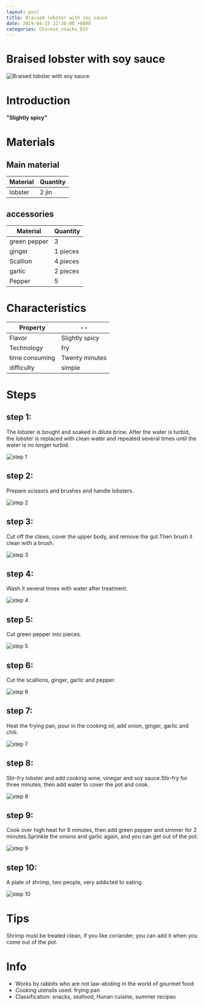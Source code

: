 ```yaml
---
layout: post
title: Braised lobster with soy sauce
date: 2019-04-15 22:30:00 +0800
categories: Chinese_snacks_DIY
---
```


# Braised lobster with soy sauce

![Braised lobster with soy sauce]({{site.baseurl}}/img/406377/406377.jpg)

# Introduction

**"Slightly spicy"**

# Materials


## Main material

Material|Quantity
--|--
lobster|2 jin

## accessories

Material|Quantity
--|--
green pepper|3
ginger|1 pieces
Scallion|4 pieces
garlic|2 pieces
Pepper|5

# Characteristics

Property|--
--|--
Flavor|Slightly spicy
Technology|fry
time consuming|Twenty minutes
difficulty|simple

# Steps

## step 1:

The lobster is bought and soaked in dilute brine. After the water is turbid, the lobster is replaced with clean water and repeated several times until the water is no longer turbid.

![step 1]({{site.baseurl}}/img/406377/1.jpg)

## step 2:

Prepare scissors and brushes and handle lobsters.

![step 2]({{site.baseurl}}/img/406377/2.jpg)

## step 3:

Cut off the claws, cover the upper body, and remove the gut.Then brush it clean with a brush.

![step 3]({{site.baseurl}}/img/406377/3.jpg)

## step 4:

Wash it several times with water after treatment.

![step 4]({{site.baseurl}}/img/406377/4.jpg)

## step 5:

Cut green pepper into pieces.

![step 5]({{site.baseurl}}/img/406377/5.jpg)

## step 6:

Cut the scallions, ginger, garlic and pepper.

![step 6]({{site.baseurl}}/img/406377/6.jpg)

## step 7:

Heat the frying pan, pour in the cooking oil, add onion, ginger, garlic and chili.

![step 7]({{site.baseurl}}/img/406377/7.jpg)

## step 8:

Stir-fry lobster and add cooking wine, vinegar and soy sauce.Stir-fry for three minutes, then add water to cover the pot and cook.

![step 8]({{site.baseurl}}/img/406377/8.jpg)

## step 9:

Cook over high heat for 8 minutes, then add green pepper and simmer for 2 minutes.Sprinkle the onions and garlic again, and you can get out of the pot.

![step 9]({{site.baseurl}}/img/406377/9.jpg)

## step 10:

A plate of shrimp, two people, very addicted to eating.

![step 10]({{site.baseurl}}/img/406377/10.jpg)

# Tips

Shrimp must be treated clean, if you like coriander, you can add it when you come out of the pot.

# Info

- Works by rabbits who are not law-abiding in the world of gourmet food
- Cooking utensils used: frying pan
- Classification: snacks, seafood, Hunan cuisine, summer recipes